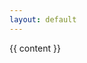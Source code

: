 ```yaml
---
layout: default
---
```

<link rel="stylesheet" href="{{ "/assets/pdoc.css" | relative_url }}">
{{ content }}